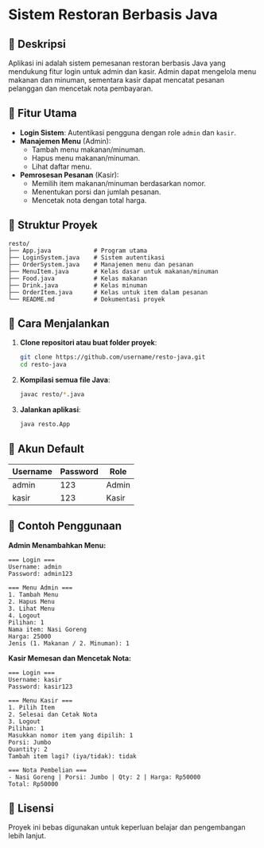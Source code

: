 # Sistem Restoran Berbasis Java

## 📌 Deskripsi

Aplikasi ini adalah sistem pemesanan restoran berbasis Java yang mendukung fitur login untuk admin dan kasir. Admin dapat mengelola menu makanan dan minuman, sementara kasir dapat mencatat pesanan pelanggan dan mencetak nota pembayaran.

## 🚀 Fitur Utama

- **Login Sistem**: Autentikasi pengguna dengan role `admin` dan `kasir`.
- **Manajemen Menu** (Admin):
  - Tambah menu makanan/minuman.
  - Hapus menu makanan/minuman.
  - Lihat daftar menu.
- **Pemrosesan Pesanan** (Kasir):
  - Memilih item makanan/minuman berdasarkan nomor.
  - Menentukan porsi dan jumlah pesanan.
  - Mencetak nota dengan total harga.

## 📂 Struktur Proyek

```
resto/
├── App.java            # Program utama
├── LoginSystem.java    # Sistem autentikasi
├── OrderSystem.java    # Manajemen menu dan pesanan
├── MenuItem.java       # Kelas dasar untuk makanan/minuman
├── Food.java           # Kelas makanan
├── Drink.java          # Kelas minuman
├── OrderItem.java      # Kelas untuk item dalam pesanan
└── README.md           # Dokumentasi proyek
```

## 🔧 Cara Menjalankan

1. **Clone repositori atau buat folder proyek**:
   ```sh
   git clone https://github.com/username/resto-java.git
   cd resto-java
   ```
2. **Kompilasi semua file Java**:
   ```sh
   javac resto/*.java
   ```
3. **Jalankan aplikasi**:
   ```sh
   java resto.App
   ```

## 👤 Akun Default

| Username | Password | Role  |
| -------- | -------- | ----- |
| admin    | 123      | Admin |
| kasir    | 123      | Kasir |

## 📌 Contoh Penggunaan

**Admin Menambahkan Menu:**

```
=== Login ===
Username: admin
Password: admin123

=== Menu Admin ===
1. Tambah Menu
2. Hapus Menu
3. Lihat Menu
4. Logout
Pilihan: 1
Nama item: Nasi Goreng
Harga: 25000
Jenis (1. Makanan / 2. Minuman): 1
```

**Kasir Memesan dan Mencetak Nota:**

```
=== Login ===
Username: kasir
Password: kasir123

=== Menu Kasir ===
1. Pilih Item
2. Selesai dan Cetak Nota
3. Logout
Pilihan: 1
Masukkan nomor item yang dipilih: 1
Porsi: Jumbo
Quantity: 2
Tambah item lagi? (iya/tidak): tidak

=== Nota Pembelian ===
- Nasi Goreng | Porsi: Jumbo | Qty: 2 | Harga: Rp50000
Total: Rp50000
```

## 📌 Lisensi

Proyek ini bebas digunakan untuk keperluan belajar dan pengembangan lebih lanjut.

